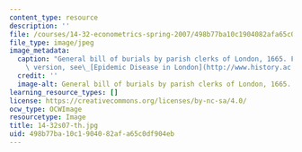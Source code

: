 ```yaml
---
content_type: resource
description: ''
file: /courses/14-32-econometrics-spring-2007/498b77ba10c1904082afa65c0df904eb_14-32s07-th.jpg
file_type: image/jpeg
image_metadata:
  caption: "General bill of burials by parish clerks of London, 1665. For a larger\
    \ version, see\_[Epidemic Disease in London](http://www.history.ac.uk/ihr/Focus/Medical/epichamp.html#6)."
  credit: ''
  image-alt: General bill of burials by parish clerks of London, 1665.
learning_resource_types: []
license: https://creativecommons.org/licenses/by-nc-sa/4.0/
ocw_type: OCWImage
resourcetype: Image
title: 14-32s07-th.jpg
uid: 498b77ba-10c1-9040-82af-a65c0df904eb
---
```

